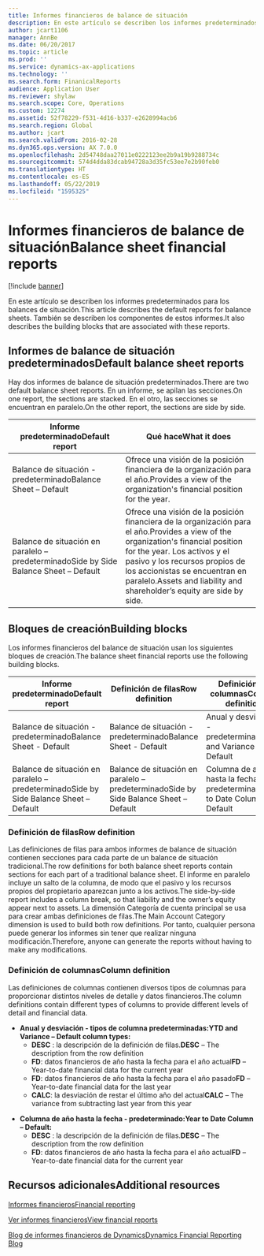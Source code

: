 ```yaml
---
title: Informes financieros de balance de situación
description: En este artículo se describen los informes predeterminados para los balances de situación. También se describen los componentes de estos informes.
author: jcart1106
manager: AnnBe
ms.date: 06/20/2017
ms.topic: article
ms.prod: ''
ms.service: dynamics-ax-applications
ms.technology: ''
ms.search.form: FinanicalReports
audience: Application User
ms.reviewer: shylaw
ms.search.scope: Core, Operations
ms.custom: 12274
ms.assetid: 52f78229-f531-4d16-b337-e2628994acb6
ms.search.region: Global
ms.author: jcart
ms.search.validFrom: 2016-02-28
ms.dyn365.ops.version: AX 7.0.0
ms.openlocfilehash: 2d54748daa27011e0222123ee2b9a19b9288734c
ms.sourcegitcommit: 574d4dda83dcab94728a3d35fc53ee7e2b90feb0
ms.translationtype: HT
ms.contentlocale: es-ES
ms.lasthandoff: 05/22/2019
ms.locfileid: "1595325"
---
```

# <a name="balance-sheet-financial-reports"></a><span data-ttu-id="4c9f0-104">Informes financieros de balance de situación</span><span class="sxs-lookup"><span data-stu-id="4c9f0-104">Balance sheet financial reports</span></span>

[!include [banner](../includes/banner.md)]

<span data-ttu-id="4c9f0-105">En este artículo se describen los informes predeterminados para los balances de situación.</span><span class="sxs-lookup"><span data-stu-id="4c9f0-105">This article describes the default reports for balance sheets.</span></span> <span data-ttu-id="4c9f0-106">También se describen los componentes de estos informes.</span><span class="sxs-lookup"><span data-stu-id="4c9f0-106">It also describes the building blocks that are associated with these reports.</span></span> 

<a name="default-balance-sheet-reports"></a><span data-ttu-id="4c9f0-107">Informes de balance de situación predeterminados</span><span class="sxs-lookup"><span data-stu-id="4c9f0-107">Default balance sheet reports</span></span>
-----------------------------

<span data-ttu-id="4c9f0-108">Hay dos informes de balance de situación predeterminados.</span><span class="sxs-lookup"><span data-stu-id="4c9f0-108">There are two default balance sheet reports.</span></span> <span data-ttu-id="4c9f0-109">En un informe, se apilan las secciones.</span><span class="sxs-lookup"><span data-stu-id="4c9f0-109">On one report, the sections are stacked.</span></span> <span data-ttu-id="4c9f0-110">En el otro, las secciones se encuentran en paralelo.</span><span class="sxs-lookup"><span data-stu-id="4c9f0-110">On the other report, the sections are side by side.</span></span>

| <span data-ttu-id="4c9f0-111">Informe predeterminado</span><span class="sxs-lookup"><span data-stu-id="4c9f0-111">Default report</span></span>                       | <span data-ttu-id="4c9f0-112">Qué hace</span><span class="sxs-lookup"><span data-stu-id="4c9f0-112">What it does</span></span>                                                                                                                           |
|--------------------------------------|----------------------------------------------------------------------------------------------------------------------------------------|
| <span data-ttu-id="4c9f0-113">Balance de situación - predeterminado</span><span class="sxs-lookup"><span data-stu-id="4c9f0-113">Balance Sheet – Default</span></span>              | <span data-ttu-id="4c9f0-114">Ofrece una visión de la posición financiera de la organización para el año.</span><span class="sxs-lookup"><span data-stu-id="4c9f0-114">Provides a view of the organization's financial position for the year.</span></span>                                                                 |
| <span data-ttu-id="4c9f0-115">Balance de situación en paralelo – predeterminado</span><span class="sxs-lookup"><span data-stu-id="4c9f0-115">Side by Side Balance Sheet – Default</span></span> | <span data-ttu-id="4c9f0-116">Ofrece una visión de la posición financiera de la organización para el año.</span><span class="sxs-lookup"><span data-stu-id="4c9f0-116">Provides a view of the organization's financial position for the year.</span></span> <span data-ttu-id="4c9f0-117">Los activos y el pasivo y los recursos propios de los accionistas se encuentran en paralelo.</span><span class="sxs-lookup"><span data-stu-id="4c9f0-117">Assets and liability and shareholder’s equity are side by side.</span></span> |

## <a name="building-blocks"></a><span data-ttu-id="4c9f0-118">Bloques de creación</span><span class="sxs-lookup"><span data-stu-id="4c9f0-118">Building blocks</span></span>
<span data-ttu-id="4c9f0-119">Los informes financieros del balance de situación usan los siguientes bloques de creación.</span><span class="sxs-lookup"><span data-stu-id="4c9f0-119">The balance sheet financial reports use the following building blocks.</span></span>

| <span data-ttu-id="4c9f0-120">Informe predeterminado</span><span class="sxs-lookup"><span data-stu-id="4c9f0-120">Default report</span></span>                       | <span data-ttu-id="4c9f0-121">Definición de filas</span><span class="sxs-lookup"><span data-stu-id="4c9f0-121">Row definition</span></span>                       | <span data-ttu-id="4c9f0-122">Definición de columnas</span><span class="sxs-lookup"><span data-stu-id="4c9f0-122">Column definition</span></span>             |
|--------------------------------------|--------------------------------------|-------------------------------|
| <span data-ttu-id="4c9f0-123">Balance de situación - predeterminado</span><span class="sxs-lookup"><span data-stu-id="4c9f0-123">Balance Sheet - Default</span></span>              | <span data-ttu-id="4c9f0-124">Balance de situación - predeterminado</span><span class="sxs-lookup"><span data-stu-id="4c9f0-124">Balance Sheet - Default</span></span>              | <span data-ttu-id="4c9f0-125">Anual y desviación - predeterminado</span><span class="sxs-lookup"><span data-stu-id="4c9f0-125">YTD and Variance - Default</span></span>    |
| <span data-ttu-id="4c9f0-126">Balance de situación en paralelo – predeterminado</span><span class="sxs-lookup"><span data-stu-id="4c9f0-126">Side by Side Balance Sheet – Default</span></span> | <span data-ttu-id="4c9f0-127">Balance de situación en paralelo – predeterminado</span><span class="sxs-lookup"><span data-stu-id="4c9f0-127">Side by Side Balance Sheet – Default</span></span> | <span data-ttu-id="4c9f0-128">Columna de año hasta la fecha - predeterminado</span><span class="sxs-lookup"><span data-stu-id="4c9f0-128">Year to Date Column - Default</span></span> |

### <a name="row-definition"></a><span data-ttu-id="4c9f0-129">Definición de filas</span><span class="sxs-lookup"><span data-stu-id="4c9f0-129">Row definition</span></span>

<span data-ttu-id="4c9f0-130">Las definiciones de filas para ambos informes de balance de situación contienen secciones para cada parte de un balance de situación tradicional.</span><span class="sxs-lookup"><span data-stu-id="4c9f0-130">The row definitions for both balance sheet reports contain sections for each part of a traditional balance sheet.</span></span> <span data-ttu-id="4c9f0-131">El informe en paralelo incluye un salto de la columna, de modo que el pasivo y los recursos propios del propietario aparezcan junto a los activos.</span><span class="sxs-lookup"><span data-stu-id="4c9f0-131">The side-by-side report includes a column break, so that liability and the owner’s equity appear next to assets.</span></span> <span data-ttu-id="4c9f0-132">La dimensión Categoría de cuenta principal se usa para crear ambas definiciones de filas.</span><span class="sxs-lookup"><span data-stu-id="4c9f0-132">The Main Account Category dimension is used to build both row definitions.</span></span> <span data-ttu-id="4c9f0-133">Por tanto, cualquier persona puede generar los informes sin tener que realizar ninguna modificación.</span><span class="sxs-lookup"><span data-stu-id="4c9f0-133">Therefore, anyone can generate the reports without having to make any modifications.</span></span>

### <a name="column-definition"></a><span data-ttu-id="4c9f0-134">Definición de columnas</span><span class="sxs-lookup"><span data-stu-id="4c9f0-134">Column definition</span></span>

<span data-ttu-id="4c9f0-135">Las definiciones de columnas contienen diversos tipos de columnas para proporcionar distintos niveles de detalle y datos financieros.</span><span class="sxs-lookup"><span data-stu-id="4c9f0-135">The column definitions contain different types of columns to provide different levels of detail and financial data.</span></span>

-   <span data-ttu-id="4c9f0-136">**Anual y desviación - tipos de columna predeterminadas:**</span><span class="sxs-lookup"><span data-stu-id="4c9f0-136">**YTD and Variance – Default column types:**</span></span>
    -   <span data-ttu-id="4c9f0-137">**DESC** : la descripción de la definición de filas.</span><span class="sxs-lookup"><span data-stu-id="4c9f0-137">**DESC** – The description from the row definition</span></span>
    -   <span data-ttu-id="4c9f0-138">**FD**: datos financieros de año hasta la fecha para el año actual</span><span class="sxs-lookup"><span data-stu-id="4c9f0-138">**FD** – Year-to-date financial data for the current year</span></span>
    -   <span data-ttu-id="4c9f0-139">**FD**: datos financieros de año hasta la fecha para el año pasado</span><span class="sxs-lookup"><span data-stu-id="4c9f0-139">**FD** – Year-to-date financial data for the last year</span></span>
    -   <span data-ttu-id="4c9f0-140">**CALC**: la desviación de restar el último año del actual</span><span class="sxs-lookup"><span data-stu-id="4c9f0-140">**CALC** – The variance from subtracting last year from this year</span></span>

<!-- -->

-   <span data-ttu-id="4c9f0-141">**Columna de año hasta la fecha - predeterminado:**</span><span class="sxs-lookup"><span data-stu-id="4c9f0-141">**Year to Date Column – Default:**</span></span>
    -   <span data-ttu-id="4c9f0-142">**DESC** : la descripción de la definición de filas.</span><span class="sxs-lookup"><span data-stu-id="4c9f0-142">**DESC** – The description from the row definition</span></span>
    -   <span data-ttu-id="4c9f0-143">**FD**: datos financieros de año hasta la fecha para el año actual</span><span class="sxs-lookup"><span data-stu-id="4c9f0-143">**FD** – Year-to-date financial data for the current year</span></span>



<a name="additional-resources"></a><span data-ttu-id="4c9f0-144">Recursos adicionales</span><span class="sxs-lookup"><span data-stu-id="4c9f0-144">Additional resources</span></span>
--------

[<span data-ttu-id="4c9f0-145">Informes financieros</span><span class="sxs-lookup"><span data-stu-id="4c9f0-145">Financial reporting</span></span>](financial-reporting-getting-started.md)

[<span data-ttu-id="4c9f0-146">Ver informes financieros</span><span class="sxs-lookup"><span data-stu-id="4c9f0-146">View financial reports</span></span>](view-financial-reports.md)

[<span data-ttu-id="4c9f0-147">Blog de informes financieros de Dynamics</span><span class="sxs-lookup"><span data-stu-id="4c9f0-147">Dynamics Financial Reporting Blog</span></span>](https://blogs.msdn.com/b/dynamics_financial_reporting/)



